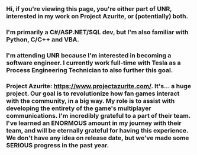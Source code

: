 ### Hi, if you're viewing this page, you're either part of UNR, interested in my work on Project Azurite, or (potentially) both.
### I'm primarily a C#/ASP.NET/SQL dev, but I'm also familiar with Python, C/C++ and VBA. 
### I'm attending UNR because I'm interested in becoming a software engineer. I currently work full-time with Tesla as a Process Engineering Technician to also further this goal.
### Project Azurite: https://www.projectazurite.com/. It's... a huge project. Our goal is to revolutionize how fan games interact with the community, in a big way. My role is to assist with developing the entirety of the game's multiplayer communications. I'm incredibly grateful to a part of their team. I've learned an ENORMOUS amount in my journey with their team, and will be eternally grateful for having this experience. We don't have any idea on release date, but we've made some SERIOUS progress in the past year.
<!--
**Squirrel0fDeath/Squirrel0fDeath** is a ✨ _special_ ✨ repository because its `README.md` (this file) appears on your GitHub profile.

Here are some ideas to get you started:

- 🔭 I’m currently working on ...
- 🌱 I’m currently learning ...
- 👯 I’m looking to collaborate on ...
- 🤔 I’m looking for help with ...
- 💬 Ask me about ...
- 📫 How to reach me: ...
- 😄 Pronouns: ...
- ⚡ Fun fact: ...
-->
